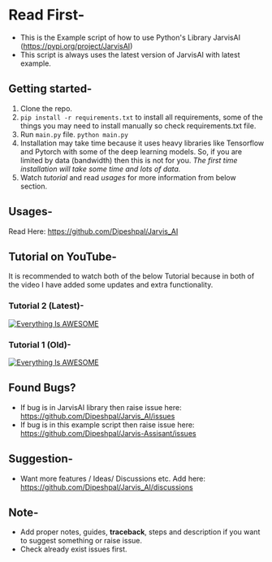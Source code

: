 # Read First-

- This is the Example script of how to use Python's Library JarvisAI (https://pypi.org/project/JarvisAI)
- This script is always uses the latest version of JarvisAI with latest example.

## Getting started-
1. Clone the repo.
2. `pip install -r requirements.txt` to install all requirements, some of the things you may need to install manually so check requirements.txt file.
3. Run `main.py` file. `python main.py`
4. Installation may take time because it uses heavy libraries like Tensorflow and Pytorch with some of the deep learning models. So, if you are limited by data (bandwidth) then this is not for you. *The first time installation will take some time and lots of data.*
5. Watch *tutorial* and read *usages* for more information from below section.

## Usages-
Read Here: https://github.com/Dipeshpal/Jarvis_AI

## Tutorial on YouTube-

It is recommended to watch both of the below Tutorial because in both of the video I have added some updates and extra functionality.

### Tutorial 2 (Latest)-

[![Everything Is AWESOME](https://yt-embed.herokuapp.com/embed?v=C-sKlSULLrI)](https://www.youtube.com/embed/C-sKlSULLrI "Tutorial 2")



### Tutorial 1 (Old)-

[![Everything Is AWESOME](https://yt-embed.herokuapp.com/embed?v=LliTjuxDw_o)](https://www.youtube.com/embed/LliTjuxDw_o "Tutorial 2")

## Found Bugs?
* If bug is in JarvisAI library then raise issue here: https://github.com/Dipeshpal/Jarvis_AI/issues
* If bug is in this example script then raise issue here: https://github.com/Dipeshpal/Jarvis-Assisant/issues

## Suggestion-
* Want more features / Ideas/ Discussions etc.
Add here: https://github.com/Dipeshpal/Jarvis_AI/discussions

## Note-
* Add proper notes, guides, **traceback**, steps and description if you want to suggest something or raise issue.
* Check already exist issues first.

